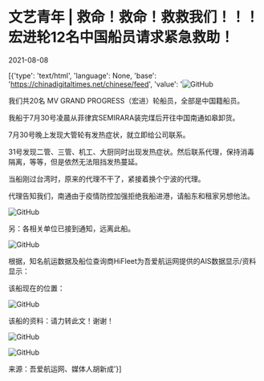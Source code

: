 # 文艺青年 | 救命！救命！救救我们！！！宏进轮12名中国船员请求紧急救助！

2021-08-08

[{'type': 'text/html', 'language': None, 'base': 'https://chinadigitaltimes.net/chinese/feed', 'value': '![GitHub](https://chinadigitaltimes.net/chinese/files/2021/08/image-1628409866741.png)

我们共20名 MV GRAND PROGRESS（宏进）轮船员，全部是中国籍船员。

我船于7月30号凌晨从菲律宾SEMIRARA装完煤后开往中国南通如皋卸货。

7月30号晚上发现大管轮有发热症状，就立即给公司联系。

31号发现二管、三管、机工、大厨同时出现发热症状。然后联系代理，保持消毒隔离，等等，但是依然无法阻挡发热蔓延。

当船刚过台湾时，原来的代理不干了，紧接着换个宁波的代理。

代理告知我们，南通由于疫情防控加强拒绝我船进港，请船东和租家另想他法。

![GitHub](https://chinadigitaltimes.net/chinese/files/2021/08/image-1628409558839.png)

另：各相关单位已接到通知，远离此船。

![GitHub](https://chinadigitaltimes.net/chinese/files/2021/08/image-1628409590408.png)

根据，知名航运数据及船位查询商HiFleet为吾爱航运网提供的AIS数据显示/资料显示：

该船现在的位置：

![GitHub](https://chinadigitaltimes.net/chinese/files/2021/08/image-1628409649904.png)

该船的资料：请力转此文！谢谢！

![GitHub](https://chinadigitaltimes.net/chinese/files/2021/08/image-1628409674063.png)

![GitHub](https://chinadigitaltimes.net/chinese/files/2021/08/image-1628409700762.png)

来源：吾爱航运网、媒体人胡新成'}]